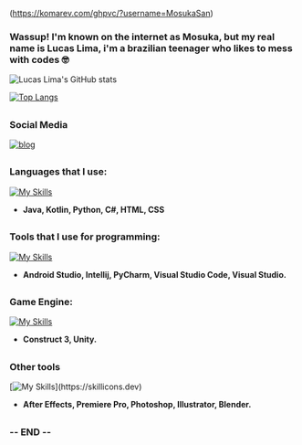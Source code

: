 (https://komarev.com/ghpvc/?username=MosukaSan)
### Wassup! I'm known on the internet as Mosuka, but my real name is Lucas Lima, i'm a brazilian teenager who likes to mess with codes 🤓

![Lucas Lima's GitHub stats](https://github-readme-stats.vercel.app/api?username=MosukaSan&show_icons=true&theme=radical)

[![Top Langs](https://github-readme-stats.vercel.app/api/top-langs/?username=MosukaSan)](https://github.com/anuraghazra/github-readme-stats)

##

### Social Media
[![blog](https://img.shields.io/badge/YouTube-FF0000?style=for-the-badge&logo=youtube&logoColor=white)](https://www.youtube.com/@m0suka)

##

### Languages that I use:

[![My Skills](https://skillicons.dev/icons?i=java,kotlin,python,cs,html,css)](https://skillicons.dev)

+ **Java, Kotlin, Python, C#, HTML, CSS**

##

### Tools that I use for programming:

[![My Skills](https://skillicons.dev/icons?i=androidstudio,idea,vscode,visualstudio)](https://skillicons.dev)

+ **Android Studio, Intellij, PyCharm, Visual Studio Code, Visual Studio.**

##

### Game Engine:
[![My Skills](https://skillicons.dev/icons?i=unity)](https://skillicons.dev)

+ **Construct 3, Unity.**

##

### Other tools

[![My Skills](https://skillicons.dev/icons?i=aftereffects,premiere,photoshop,illustrator,blender,)](https://skillicons.dev)

+ **After Effects, Premiere Pro, Photoshop, Illustrator, Blender.**

##

### -- END --
